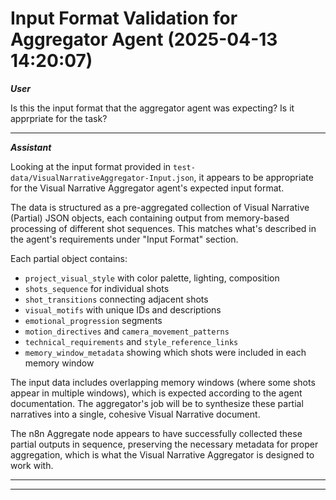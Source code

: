 <!-- Generated by SpecStory -->

# Input Format Validation for Aggregator Agent (2025-04-13 14:20:07)

_**User**_

Is this the input format that the aggregator agent was expecting? Is it apprpriate for the task?

---

_**Assistant**_

Looking at the input format provided in `test-data/VisualNarrativeAggregator-Input.json`, it appears to be appropriate for the Visual Narrative Aggregator agent's expected input format. 

The data is structured as a pre-aggregated collection of Visual Narrative (Partial) JSON objects, each containing output from memory-based processing of different shot sequences. This matches what's described in the agent's requirements under "Input Format" section.

Each partial object contains:
- `project_visual_style` with color palette, lighting, composition
- `shots_sequence` for individual shots
- `shot_transitions` connecting adjacent shots
- `visual_motifs` with unique IDs and descriptions
- `emotional_progression` segments
- `motion_directives` and `camera_movement_patterns`
- `technical_requirements` and `style_reference_links`
- `memory_window_metadata` showing which shots were included in each memory window

The input data includes overlapping memory windows (where some shots appear in multiple windows), which is expected according to the agent documentation. The aggregator's job will be to synthesize these partial narratives into a single, cohesive Visual Narrative document.

The n8n Aggregate node appears to have successfully collected these partial outputs in sequence, preserving the necessary metadata for proper aggregation, which is what the Visual Narrative Aggregator is designed to work with.

---



---

